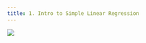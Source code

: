 ```yaml
---
title: 1. Intro to Simple Linear Regression
---
```


![](../attachments/screenshot-2024-03-17-at-131833.png)